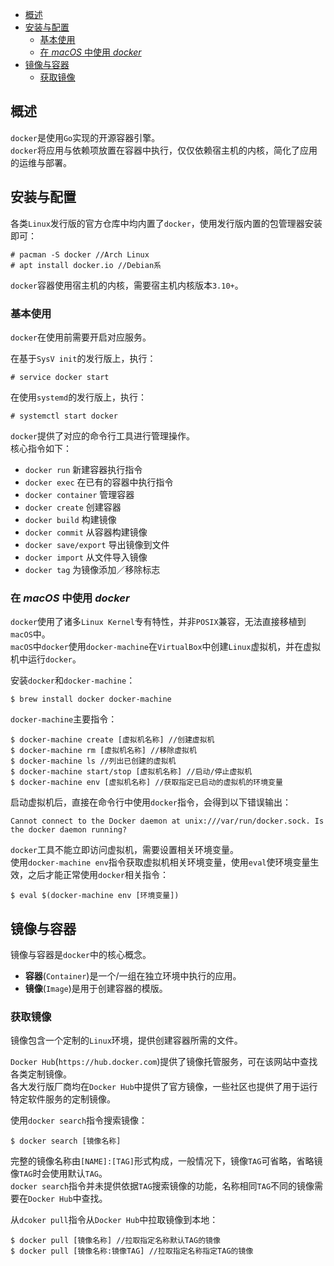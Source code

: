 <!-- TOC -->

- [概述](#概述)
- [安装与配置](#安装与配置)
	- [基本使用](#基本使用)
	- [在 *macOS* 中使用 *docker*](#在-macos-中使用-docker)
- [镜像与容器](#镜像与容器)
	- [获取镜像](#获取镜像)

<!-- /TOC -->



## 概述
`docker`是使用`Go`实现的开源容器引擎。  
`docker`将应用与依赖项放置在容器中执行，仅仅依赖宿主机的内核，简化了应用的运维与部署。



## 安装与配置
各类`Linux`发行版的官方仓库中均内置了`docker`，使用发行版内置的包管理器安装即可：

```
# pacman -S docker //Arch Linux
# apt install docker.io //Debian系
```

`docker`容器使用宿主机的内核，需要宿主机内核版本`3.10+`。

### 基本使用
`docker`在使用前需要开启对应服务。

在基于`SysV init`的发行版上，执行：

```
# service docker start
```

在使用`systemd`的发行版上，执行：

```
# systemctl start docker
```

`docker`提供了对应的命令行工具进行管理操作。  
核心指令如下：

- `docker run` 新建容器执行指令
- `docker exec` 在已有的容器中执行指令
- `docker container` 管理容器
- `docker create` 创建容器
- `docker build` 构建镜像
- `docker commit` 从容器构建镜像
- `docker save/export` 导出镜像到文件
- `docker import` 从文件导入镜像
- `docker tag` 为镜像添加／移除标志

### 在 *macOS* 中使用 *docker*
`docker`使用了诸多`Linux Kernel`专有特性，并非`POSIX`兼容，无法直接移植到`macOS`中。  
`macOS`中`docker`使用`docker-machine`在`VirtualBox`中创建`Linux`虚拟机，并在虚拟机中运行`docker`。

安装`docker`和`docker-machine`：

```
$ brew install docker docker-machine
```

`docker-machine`主要指令：

```
$ docker-machine create [虚拟机名称] //创建虚拟机
$ docker-machine rm [虚拟机名称] //移除虚拟机
$ docker-machine ls //列出已创建的虚拟机
$ docker-machine start/stop [虚拟机名称] //启动/停止虚拟机
$ docker-machine env [虚拟机名称] //获取指定已启动的虚拟机的环境变量
```

启动虚拟机后，直接在命令行中使用`docker`指令，会得到以下错误输出：

```
Cannot connect to the Docker daemon at unix:///var/run/docker.sock. Is the docker daemon running?
```

`docker`工具不能立即访问虚拟机，需要设置相关环境变量。  
使用`docker-machine env`指令获取虚拟机相关环境变量，使用`eval`使环境变量生效，之后才能正常使用`docker`相关指令：

```
$ eval $(docker-machine env [环境变量])
```



## 镜像与容器
镜像与容器是`docker`中的核心概念。

- **容器**(`Container`)是一个/一组在独立环境中执行的应用。
- **镜像**(`Image`)是用于创建容器的模版。

### 获取镜像
镜像包含一个定制的`Linux`环境，提供创建容器所需的文件。

`Docker Hub`(`https://hub.docker.com`)提供了镜像托管服务，可在该网站中查找各类定制镜像。  
各大发行版厂商均在`Docker Hub`中提供了官方镜像，一些社区也提供了用于运行特定软件服务的定制镜像。

使用`docker search`指令搜索镜像：

```
$ docker search [镜像名称]
```

完整的镜像名称由`[NAME]:[TAG]`形式构成，一般情况下，镜像`TAG`可省略，省略镜像`TAG`时会使用默认`TAG`。  
`docker search`指令并未提供依据`TAG`搜索镜像的功能，名称相同`TAG`不同的镜像需要在`Docker Hub`中查找。

从`dcoker pull`指令从`Docker Hub`中拉取镜像到本地：

```
$ docker pull [镜像名称] //拉取指定名称默认TAG的镜像
$ docker pull [镜像名称:镜像TAG] //拉取指定名称指定TAG的镜像
```
